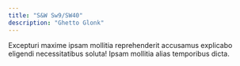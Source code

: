 ```yaml
---
title: "S&W Sw9/SW40"
description: "Ghetto Glonk"
---
```


Excepturi maxime ipsam mollitia reprehenderit accusamus explicabo eligendi necessitatibus soluta! Ipsam mollitia alias temporibus dicta.
